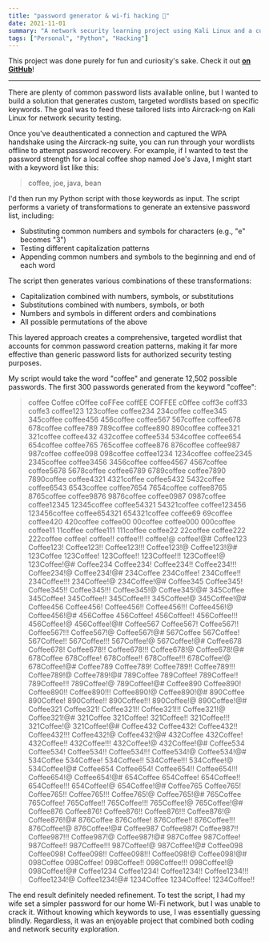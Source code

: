 ```yaml
---
title: "password generator & wi-fi hacking 🛜"
date: 2021-11-01
summary: "A network security learning project using Kali Linux and a custom Python password generator."
tags: ["Personal", "Python", "Hacking"]
---
```


This project was done purely for fun and curiosity's sake. Check it out **[on GitHub](https://github.com/andrew-data-dev/WordlistGenerator)**!

---

There are plenty of common password lists available online, but I wanted to build a solution that generates custom, targeted wordlists based on specific keywords. The goal was to feed these tailored lists into Aircrack-ng on Kali Linux for network security testing.

Once you've deauthenticated a connection and captured the WPA handshake using the Aircrack-ng suite, you can run through your wordlists offline to attempt password recovery. For example, if I wanted to test the password strength for a local coffee shop named Joe's Java, I might start with a keyword list like this:

> coffee, joe, java, bean

I'd then run my Python script with those keywords as input. The script performs a variety of transformations to generate an extensive password list, including:

- Substituting common numbers and symbols for characters (e.g., "e" becomes "3")
- Testing different capitalization patterns
- Appending common numbers and symbols to the beginning and end of each word

The script then generates various combinations of these transformations:

- Capitalization combined with numbers, symbols, or substitutions
- Substitutions combined with numbers, symbols, or both
- Numbers and symbols in different orders and combinations
- All possible permutations of the above

This layered approach creates a comprehensive, targeted wordlist that accounts for common password creation patterns, making it far more effective than generic password lists for authorized security testing purposes.

My script would take the word "coffee" and generate 12,502 possible passwords. The first 300 passwords generated from the keyword "coffee":

> coffee Coffee cOffee coFFee coffEE COFFEE c0ffee coff3e coff33 coffe3 coffee123 123coffee coffee234 234coffee coffee345 345coffee coffee456 456coffee coffee567 567coffee coffee678 678coffee coffee789 789coffee coffee890 890coffee coffee321 321coffee coffee432 432coffee coffee534 534coffee coffee654 654coffee coffee765 765coffee coffee876 876coffee coffee987 987coffee coffee098 098coffee coffee1234 1234coffee coffee2345 2345coffee coffee3456 3456coffee coffee4567 4567coffee coffee5678 5678coffee coffee6789 6789coffee coffee7890 7890coffee coffee4321 4321coffee coffee5432 5432coffee coffee6543 6543coffee coffee7654 7654coffee coffee8765 8765coffee coffee9876 9876coffee coffee0987 0987coffee coffee12345 12345coffee coffee54321 54321coffee coffee123456 123456coffee coffee654321 654321coffee coffee69 69coffee coffee420 420coffee coffee00 00coffee coffee000 000coffee coffee11 11coffee coffee111 111coffee coffee22 22coffee coffee222 222coffee coffee! coffee!! coffee!!! coffee!@ coffee!@# Coffee123 Coffee123! Coffee123!! Coffee123!!! Coffee123!@ Coffee123!@# 123Coffee 123Coffee! 123Coffee!! 123Coffee!!! 123Coffee!@ 123Coffee!@# Coffee234 Coffee234! Coffee234!! Coffee234!!! Coffee234!@ Coffee234!@# 234Coffee 234Coffee! 234Coffee!! 234Coffee!!! 234Coffee!@ 234Coffee!@# Coffee345 Coffee345! Coffee345!! Coffee345!!! Coffee345!@ Coffee345!@# 345Coffee 345Coffee! 345Coffee!! 345Coffee!!! 345Coffee!@ 345Coffee!@# Coffee456 Coffee456! Coffee456!! Coffee456!!! Coffee456!@ Coffee456!@# 456Coffee 456Coffee! 456Coffee!! 456Coffee!!! 456Coffee!@ 456Coffee!@# Coffee567 Coffee567! Coffee567!! Coffee567!!! Coffee567!@ Coffee567!@# 567Coffee 567Coffee! 567Coffee!! 567Coffee!!! 567Coffee!@ 567Coffee!@# Coffee678 Coffee678! Coffee678!! Coffee678!!! Coffee678!@ Coffee678!@# 678Coffee 678Coffee! 678Coffee!! 678Coffee!!! 678Coffee!@ 678Coffee!@# Coffee789 Coffee789! Coffee789!! Coffee789!!! Coffee789!@ Coffee789!@# 789Coffee 789Coffee! 789Coffee!! 789Coffee!!! 789Coffee!@ 789Coffee!@# Coffee890 Coffee890! Coffee890!! Coffee890!!! Coffee890!@ Coffee890!@# 890Coffee 890Coffee! 890Coffee!! 890Coffee!!! 890Coffee!@ 890Coffee!@# Coffee321 Coffee321! Coffee321!! Coffee321!!! Coffee321!@ Coffee321!@# 321Coffee 321Coffee! 321Coffee!! 321Coffee!!! 321Coffee!@ 321Coffee!@# Coffee432 Coffee432! Coffee432!! Coffee432!!! Coffee432!@ Coffee432!@# 432Coffee 432Coffee! 432Coffee!! 432Coffee!!! 432Coffee!@ 432Coffee!@# Coffee534 Coffee534! Coffee534!! Coffee534!!! Coffee534!@ Coffee534!@# 534Coffee 534Coffee! 534Coffee!! 534Coffee!!! 534Coffee!@ 534Coffee!@# Coffee654 Coffee654! Coffee654!! Coffee654!!! Coffee654!@ Coffee654!@# 654Coffee 654Coffee! 654Coffee!! 654Coffee!!! 654Coffee!@ 654Coffee!@# Coffee765 Coffee765! Coffee765!! Coffee765!!! Coffee765!@ Coffee765!@# 765Coffee 765Coffee! 765Coffee!! 765Coffee!!! 765Coffee!@ 765Coffee!@# Coffee876 Coffee876! Coffee876!! Coffee876!!! Coffee876!@ Coffee876!@# 876Coffee 876Coffee! 876Coffee!! 876Coffee!!! 876Coffee!@ 876Coffee!@# Coffee987 Coffee987! Coffee987!! Coffee987!!! Coffee987!@ Coffee987!@# 987Coffee 987Coffee! 987Coffee!! 987Coffee!!! 987Coffee!@ 987Coffee!@# Coffee098 Coffee098! Coffee098!! Coffee098!!! Coffee098!@ Coffee098!@# 098Coffee 098Coffee! 098Coffee!! 098Coffee!!! 098Coffee!@ 098Coffee!@# Coffee1234 Coffee1234! Coffee1234!! Coffee1234!!! Coffee1234!@ Coffee1234!@# 1234Coffee 1234Coffee! 1234Coffee!!

The end result definitely needed refinement. To test the script, I had my wife set a simpler password for our home Wi-Fi network, but I was unable to crack it. Without knowing which keywords to use, I was essentially guessing blindly. Regardless, it was an enjoyable project that combined both coding and network security exploration.